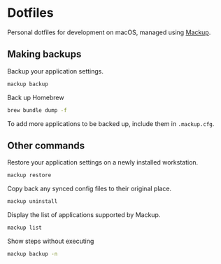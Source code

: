 # Dotfiles

Personal dotfiles for development on macOS, managed using [Mackup](https://github.com/lra/mackup).

## Making backups

Backup your application settings.

```bash
mackup backup
```

Back up Homebrew

```bash
brew bundle dump -f
```

To add more applications to be backed up, include them in `.mackup.cfg`.

## Other commands

Restore your application settings on a newly installed workstation.

```bash
mackup restore
```

Copy back any synced config files to their original place.

```bash
mackup uninstall
```

Display the list of applications supported by Mackup.

```bash
mackup list
```

Show steps without executing
```bash
mackup backup -n
```
